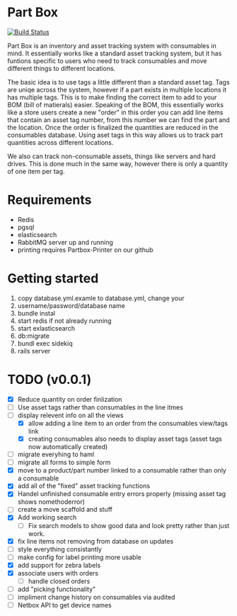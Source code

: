 # Part Box

[![Build Status](https://travis-ci.org/WPR-Engineering/part-box.svg?branch=master)](https://travis-ci.org/WPR-Engineering/part-box)

Part Box is an inventory and asset tracking system with consumables in mind. It essentially works like a standard asset tracking system, but it has funtions specific to
users who need to track consumables and move different things to different locations.

The basic idea is to use tags a little different than a standard asset tag. Tags are uniqe across the system, however if a part exists in multiple locations
it has multiple tags. This is to make finding the correct item to add to your BOM (bill of matierals) easier. Speaking of the BOM, this essentially works like a store
users create a new "order" in this order you can add line items that contain an asset tag number, from this number we can find the part and the location. Once the order is finalized the quantities are reduced in the consumables database. Using aset tags in this way allows us to track part quantities across different locations.

We also can track non-consumable assets, things like servers and hard drives. This is done much in the same way, however there is only a quantity of one item per tag.

# Requirements

- Redis
- pgsql
- elasticsearch
- RabbitMQ server up and running
- printing requires Partbox-Printer on our github

# Getting started
1. copy database.yml.examle to database.yml, change your
2. username/password/database name
3. bundle instal
4. start redis if not already running
5. start exlasticsearch
6. db:migrate
7. bundl exec sidekiq
8. rails server

# TODO (v0.0.1)

- [x] Reduce quantity on order finlization
- [ ] Use asset tags rather than consumables in the line itmes
- [ ] display relevent info on all the views
  - [x] allow adding a line item to an order from the consumables view/tags link
  - [x] creating consumables also needs to display asset tags (asset tags now automatically created)
- [ ] migrate everyhing to haml
- [ ] migrate all forms to simple form
- [x] move to a product/part number linked to a consumable rather than only a consumable
- [x] add all of the "fixed" asset tracking functions
- [x] Handel unfinished consumable entry errors properly (missing asset tag shows nomethoderror)
- [ ] create a move scaffold and stuff
- [x] Add working search
  - [ ] Fix search models to show good data and look pretty rather than just work.
- [x] fix line items not removing from database on updates
- [ ] style everything consistantly
- [ ] make config for label printing more usable
- [x] add support for zebra labels
- [x] associate users with orders
  - [ ] handle closed orders
- [ ] add "picking functionality"
- [ ] impliment change history on consumables via audited
- [ ] Netbox API to get device names
